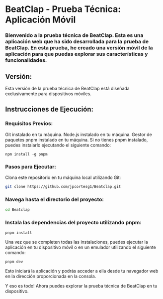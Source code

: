 # BeatClap - Prueba Técnica: Aplicación Móvil

### Bienvenido a la prueba técnica de BeatClap. Esta es una aplicación web que ha sido desarrollada para la prueba de BeatClap. En esta prueba, he creado una versión móvil de la aplicación para que puedas explorar sus características y funcionalidades.

## Versión:
Esta versión de la prueba técnica de BeatClap está diseñada exclusivamente para dispositivos móviles.

## Instrucciones de Ejecución:

### Requisitos Previos:

Git instalado en tu máquina.
Node.js instalado en tu máquina.
Gestor de paquetes pnpm instalado en tu máquina. Si no tienes pnpm instalado, puedes instalarlo ejecutando el siguiente comando:
```
npm install -g pnpm
```
### Pasos para Ejecutar:

Clona este repositorio en tu máquina local utilizando Git:

```bash
git clone https://github.com/jpcortesg1/Beatclap.git
```
### Navega hasta el directorio del proyecto:

```bash
cd Beatclap
```
### Instala las dependencias del proyecto utilizando pnpm:

```
pnpm install
```

Una vez que se completen todas las instalaciones, puedes ejecutar la aplicación en tu dispositivo móvil o en un emulador utilizando el siguiente comando:

```
pnpm dev
```

Esto iniciará la aplicación y podrás acceder a ella desde tu navegador web en la dirección proporcionada en la consola.

Y eso es todo! Ahora puedes explorar la prueba técnica de BeatClap en tu dispositivo.